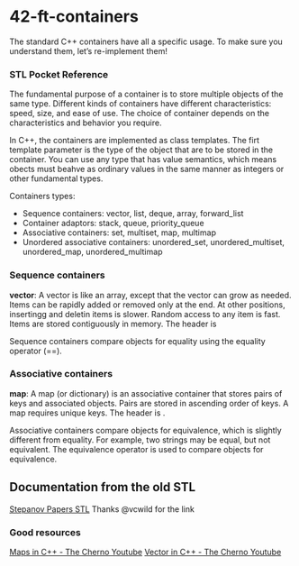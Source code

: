 # 42-ft-containers

The standard C++ containers have all a specific usage. To make sure you understand them, let’s re-implement them!

### STL Pocket Reference

The fundamental purpose of a container is to store multiple objects of the same type. Different kinds of containers have different characteristics: speed, size, and ease of use. The choice of container depends on the characteristics and behavior you require.

In C++, the containers are implemented as class templates. The firt template parameter is the type of the object that are to be stored in the container. You can use any type that has value semantics, which means obects must beahve as ordinary values in the same manner as integers or other fundamental types.

Containers types:

- Sequence containers: vector, list, deque, array, forward_list
- Container adaptors: stack, queue, priority_queue
- Associative containers: set, multiset, map, multimap
- Unordered associative containers: unordered_set, unordered_multiset, unordered_map, unordered_multimap

### Sequence containers

**vector**: A vector is like an array, except that the vector can grow as needed. Items can be rapidly added or removed only at the end. At other positions, insertingg and deletin items is slower. Random access to any item is fast. Items are stored contiguously in memory. The header is <vector>

Sequence containers compare objects for equality using the equality operator (==).

### Associative containers

**map**: A map (or dictionary) is an associative container that stores pairs of keys and associated objects. Pairs are stored in ascending order of keys. A map requires unique keys. The header is <map>.

Associative containers compare objects for equivalence, which is slightly different from equality. For example, two strings may be equal, but not equivalent. The equivalence operator is used to compare objects for equivalence.

## Documentation from the old STL

[Stepanov Papers STL](https://web.archive.org/web/20160811224408/http://www.stepanovpapers.com/butler.hpl.hp/stl/stl/)
Thanks @vcwild for the link

### Good resources

[Maps in C++ - The Cherno Youtube](https://www.youtube.com/watch?v=KiB0vRi2wlc)
[Vector in C++ - The Cherno Youtube](https://www.youtube.com/watch?v=ryRf4Jh_YC0)
